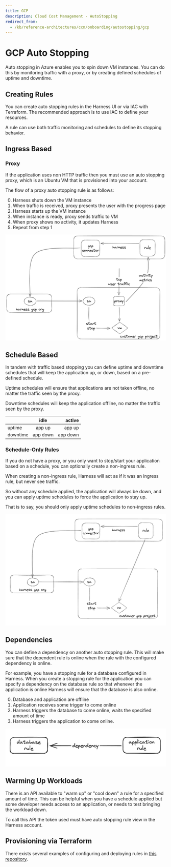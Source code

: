 ```yaml
---
title: GCP
description: Cloud Cost Management - AutoStopping 
redirect_from:
  - /kb/reference-architectures/ccm/onboarding/autostopping/gcp
---
```


# GCP Auto Stopping

Auto stopping in Azure enables you to spin down VM instances. You can do this  by monitoring traffic with a proxy, or by creating defined schedules of uptime and downtime.

## Creating Rules

You can create auto stopping rules in the Harness UI or via IAC with Terraform. The recommended approach is to use IAC to define your resources.

A rule can use both traffic monitoring and schedules to define its stopping behavior.

## Ingress Based

### Proxy

If the application uses non HTTP traffic then you must use an auto stopping proxy, which is an Ubuntu VM that is provisioned into your account.

The flow of a proxy auto stopping rule is as follows:

0. Harness shuts down the VM instance
1. When traffic is received, proxy presents the user with the progress page
2. Harness starts up the VM instance
3. When instance is ready, proxy sends traffic to VM
4. When proxy shows no activity, it updates Harness
5. Repeat from step 1

![](../../static/gcp-proxy.png)

## Schedule Based

In tandem with traffic based stopping you can define uptime and downtime schedules that will keep the application up, or down, based on a pre-defined schedule.

Uptime schedules will ensure that applications are not taken offline, no matter the traffic seen by the proxy.

Downtime schedules will keep the application offline, no matter the traffic seen by the proxy.

|          |     idle    |    active  |
|----------|:-----------:|-----------:|
| uptime   |  app up    |  app up   |
| downtime |  app down  |  app down |

### Schedule-Only Rules

If you do not have a proxy, or you only want to stop/start your application based on a schedule, you can optionally create a non-ingress rule.

When creating a non-ingress rule, Harness will act as if it was an ingress rule, but never see traffic.

So without any schedule applied, the application will always be down, and you can apply uptime schedules to force the application to stay up.

That is to say, you should only apply uptime schedules to non-ingress rules.

![](../../static/gcp-schedule.png)

## Dependencies

You can define a dependency on another auto stopping rule. This will make sure that the dependent rule is online when the rule with the configured dependency is online.

For example, you have a stopping rule for a database configured in Harness. When you create a stopping rule for the application you can specify a dependency on the database rule so that whenever the application is online Harness will ensure that the database is also online.

0. Database and application are offline
1. Application receives some trigger to come online
2. Harness triggers the database to come online, waits the specified amount of time
3. Harness triggers the application to come online.

![](../../static/dependency.png)

## Warming Up Workloads

There is an API available to "warm up" or "cool down" a rule for a specified amount of time. This can be helpful when you have a schedule applied but some developer needs access to an application, or needs to test bringing the workload down.

To call this API the token used must have auto stopping rule view in the Harness account.

## Provisioning via Terraform

There exists several examples of configuring and deploying rules in [this repository](https://github.com/wings-software/AutoStoppingLab/tree/main/gcp).


